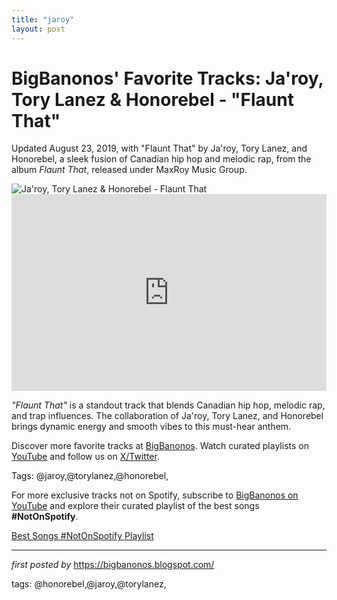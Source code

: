 ```yaml
---
title: "jaroy"
layout: post
---
```

<!-- Post Title -->
<h1 >BigBanonos' Favorite Tracks: Ja'roy, Tory Lanez & Honorebel - "Flaunt That"</h1> <!-- Introductory Text -->
<p >Updated August 23, 2019, with "Flaunt That" by Ja'roy, Tory Lanez, and Honorebel, a sleek fusion of Canadian hip hop and melodic rap, from the album <em>Flaunt That</em>, released under MaxRoy Music Group.</p> <!-- Featured Image -->
<div > <img src="https://i.scdn.co/image/ab67616d0000b273b49b772abbb35305232f6044" alt="Ja'roy, Tory Lanez & Honorebel - Flaunt That" />
</div> <!-- YouTube Video Embed -->
<div > <iframe width="100%" height="315" src="https://www.youtube.com/embed/dNlqllyTobo" title="Ja'Roy - Flaunt That ft. Tory Lanez & Honorebel (Official Music Video)" frameborder="0" allow="accelerometer; autoplay; encrypted-media; gyroscope; picture-in-picture; web-share" referrerpolicy="strict-origin-when-cross-origin" allowfullscreen></iframe>
</div> <!-- Song Information -->
<div > <p><em>"Flaunt That"</em> is a standout track that blends Canadian hip hop, melodic rap, and trap influences. The collaboration of Ja'roy, Tory Lanez, and Honorebel brings dynamic energy and smooth vibes to this must-hear anthem.</p>
</div> <!-- Footer Links -->
<div > <p>Discover more favorite tracks at <a href="https://bigbanonos.blogspot.com/" target="_blank">BigBanonos</a>. Watch curated playlists on <a href="https://www.youtube.com/@BigBanonos" target="_blank">YouTube</a> and follow us on <a href="https://x.com/bigbanonos" target="_blank">X/Twitter</a>.</p>
</div> <!-- Tags -->
<p >Tags: @jaroy,@torylanez,@honorebel,</p>


<!--Subscribe and Playlist Links-->
<div>
    <p>For more exclusive tracks not on Spotify, subscribe to <a href="https://www.youtube.com/@BigBanonos" target="_blank">BigBanonos on YouTube</a> and explore their curated playlist of the best songs <strong>#NotOnSpotify</strong>.</p>
    <p><a href="https://www.youtube.com/playlist?list=PLtuNtuTatqI0kFahUCbtbfenC_ET5O_tr" target="_blank">Best Songs #NotOnSpotify Playlist<br /></a></p></div>

<hr />

<p><em>first posted by</em> <a href="https://bigbanonos.blogspot.com/" rel="noopener" target="_new">https://bigbanonos.blogspot.com/</a></p>

<p>tags: @honorebel,@jaroy,@torylanez,</p>
